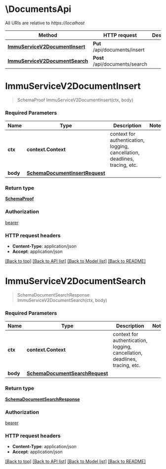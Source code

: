 # \DocumentsApi

All URIs are relative to *https://localhost*

Method | HTTP request | Description
------------- | ------------- | -------------
[**ImmuServiceV2DocumentInsert**](DocumentsApi.md#ImmuServiceV2DocumentInsert) | **Put** /api/documents/insert | 
[**ImmuServiceV2DocumentSearch**](DocumentsApi.md#ImmuServiceV2DocumentSearch) | **Post** /api/documents/search | 


# **ImmuServiceV2DocumentInsert**
> SchemaProof ImmuServiceV2DocumentInsert(ctx, body)


### Required Parameters

Name | Type | Description  | Notes
------------- | ------------- | ------------- | -------------
 **ctx** | **context.Context** | context for authentication, logging, cancellation, deadlines, tracing, etc.
  **body** | [**SchemaDocumentInsertRequest**](SchemaDocumentInsertRequest.md)|  | 

### Return type

[**SchemaProof**](schemaProof.md)

### Authorization

[bearer](../README.md#bearer)

### HTTP request headers

 - **Content-Type**: application/json
 - **Accept**: application/json

[[Back to top]](#) [[Back to API list]](../README.md#documentation-for-api-endpoints) [[Back to Model list]](../README.md#documentation-for-models) [[Back to README]](../README.md)

# **ImmuServiceV2DocumentSearch**
> SchemaDocumentSearchResponse ImmuServiceV2DocumentSearch(ctx, body)


### Required Parameters

Name | Type | Description  | Notes
------------- | ------------- | ------------- | -------------
 **ctx** | **context.Context** | context for authentication, logging, cancellation, deadlines, tracing, etc.
  **body** | [**SchemaDocumentSearchRequest**](SchemaDocumentSearchRequest.md)|  | 

### Return type

[**SchemaDocumentSearchResponse**](schemaDocumentSearchResponse.md)

### Authorization

[bearer](../README.md#bearer)

### HTTP request headers

 - **Content-Type**: application/json
 - **Accept**: application/json

[[Back to top]](#) [[Back to API list]](../README.md#documentation-for-api-endpoints) [[Back to Model list]](../README.md#documentation-for-models) [[Back to README]](../README.md)

